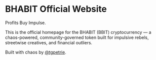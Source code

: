 # BHABIT Official Website

Profits Buy Impulse.

This is the official homepage for the BHABIT (BBIT) cryptocurrency — a chaos-powered, community-governed token built for impulsive rebels, streetwise creatives, and financial outliers.

Built with chaos by [@tgpetrie](https://github.com/tgpetrie).
